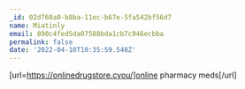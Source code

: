 ```yaml
---
_id: 02d760a0-b8ba-11ec-b67e-5fa542bf56d7
name: Miatinly
email: 890c4fed5da07588bda1cb7c946ecbba
permalink: false
date: '2022-04-10T10:35:59.548Z'
---
```

[url=https://onlinedrugstore.cyou/]online pharmacy meds[/url]
